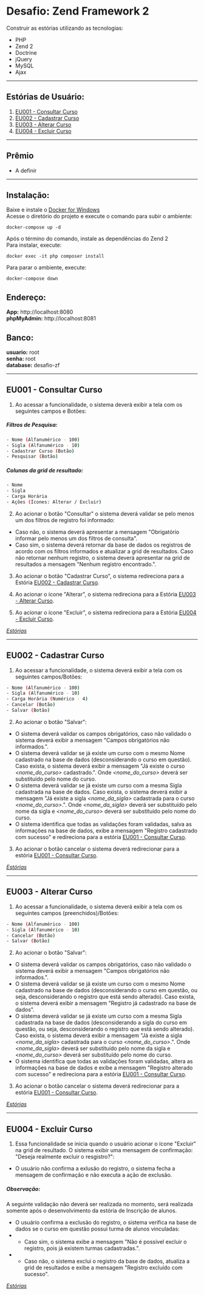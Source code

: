 # Desafio: Zend Framework 2

Construir as estórias utilizando as tecnologias:
- PHP
- Zend 2
- Doctrine
- jQuery
- MySQL
- Ajax
----

<a name="estorias"></a>
## Estórias de Usuário:

1. [EU001 - Consultar Curso](#eu001)
2. [EU002 - Cadastrar Curso](#eu002)
3. [EU003 - Alterar Curso](#eu003)
4. [EU004 - Excluir Curso](#eu004)
----

## Prêmio
  - A definir
----

## Instalação:
Baixe e instale o [Docker for Windows](https://download.docker.com/win/stable/InstallDocker.msi) <br/>
Acesse o diretório do projeto e execute o comando para subir o ambiente:
```docker
docker-compose up -d
```
Após o término do comando, instale as dependências do Zend 2<br/>
Para instalar, execute:
```docker
docker exec -it php composer install
```
Para parar o ambiente, execute:
```docker
docker-compose down
```

## Endereço:
**App:** http://localhost:8080 <br/>
**phpMyAdmin:** http://localhost:8081

## Banco:
**usuario:** root <br/>
**senha:** root <br/>
**database:** desafio-zf <br/>

----

<a name="eu001"></a>
## EU001 - Consultar Curso 

1. Ao acessar a funcionalidade, o sistema deverá exibir a tela com os seguintes campos e Botões:
##### Filtros de Pesquisa:

```sh
- Nome (Alfanumérico - 100)
- Sigla (Alfanumérico - 10)
- Cadastrar Curso (Botão)
- Pesquisar (Botão)
```

##### Colunas da grid de resultado:

```sh
- Nome
- Sigla
- Carga Horária 
- Ações (Ícones: Alterar / Excluir)
```

2. Ao acionar o botão "Consultar" o sistema deverá validar se pelo menos um dos filtros de registro foi informado:
- Caso não, o sistema deverá apresentar a mensagem "Obrigatório informar pelo menos um dos filtros de consulta".
- Caso sim, o sistema deverá retornar da base de dados os registros de acordo com os filtros informados e atualizar a grid de resultados. Caso não retornar nenhum registro, o sistema deverá apresentar na grid de resultados a mensagem "Nenhum registro encontrado.".

3. Ao acionar o botão "Cadastrar Curso", o sistema redireciona para a Estória [EU002 - Cadastrar Curso](#eu002).

4. Ao acionar o ícone "Alterar", o sistema redireciona para a Estória [EU003 - Alterar Curso](#eu003).

5. Ao acionar o ícone "Excluir", o sistema redireciona para a Estória [EU004 - Excluir Curso](#eu004).

_[Estórias](#estorias)_

----
<a name="eu002"></a>
## EU002 - Cadastrar Curso

1. Ao acessar a funcionalidade, o sistema deverá exibir a tela com os seguintes campos/Botões:

```sh
- Nome (Alfanumérico - 100)
- Sigla (Alfanumérico - 10)
- Carga Horária (Numérico - 4) 
- Cancelar (Botão)
- Salvar (Botão)
```
2. Ao acionar o botão "Salvar":
- O sistema deverá validar os campos obrigatórios, caso não validado o sistema deverá exibir a mensagem "Campos obrigatórios não informados.".
- O sistema deverá validar se já existe um curso com o mesmo Nome cadastrado na base de dados (desconsiderando o curso em questão). Caso exista, o sistema deverá exibir a mensagem "Já existe o curso _<nome_do_curso>_ cadastrado.". Onde _<nome_do_curso>_ deverá ser substituído pelo nome do curso.
- O sistema deverá validar se já existe um curso com a mesma Sigla cadastrada na base de dados. Caso exista, o sistema deverá exibir a mensagem "Já existe a sigla _<nome_da_sigla>_ cadastrada para o curso _<nome_do_curso>_.". Onde _<nome_da_sigla>_ deverá ser substituído pelo nome da sigla e _<nome_do_curso>_ deverá ser substituído pelo nome do curso.
- O sistema identifica que todas as validações foram validadas, salva as informações na base de dados, exibe a mensagem "Registro cadastrado com sucesso" e redireciona para a estória [EU001 - Consultar Curso](#eu001).

3. Ao acionar o botão cancelar o sistema deverá redirecionar para a estória [EU001 - Consultar Curso](#eu001).

_[Estórias](#estorias)_

----
<a name="eu003"></a>
## EU003 - Alterar Curso

1. Ao acessar a funcionalidade, o sistema deverá exibir a tela com os seguintes campos (preenchidos)/Botões:
```sh
- Nome (Alfanumérico - 100)
- Sigla (Alfanumérico - 10)
- Cancelar (Botão)
- Salvar (Botão)
```

2. Ao acionar o botão "Salvar":
- O sistema deverá validar os campos obrigatórios, caso não validado o sistema deverá exibir a mensagem "Campos obrigatórios não informados.".
- O sistema deverá validar se já existe um curso com o mesmo Nome cadastrado na base de dados (desconsiderando o curso em questão, ou seja, desconsiderando o registro que está sendo alterado). Caso exista, o sistema deverá exibir a mensagem "Registro já cadastrado na base de dados".
- O sistema deverá validar se já existe um curso com a mesma Sigla cadastrada na base de dados (desconsiderando a sigla do curso em questão, ou seja, desconsiderando o registro que está sendo alterado). Caso exista, o sistema deverá exibir a mensagem "Já existe a sigla _<nome_da_sigla>_ cadastrada para o curso _<nome_do_curso>_.". Onde _<nome_da_sigla>_ deverá ser substituído pelo nome da sigla e _<nome_do_curso>_ deverá ser substituído pelo nome do curso.
- O sistema identifica que todas as validações foram validadas, altera as informações na base de dados e exibe a mensagem "Registro alterado com sucesso" e redireciona para a estória [EU001 - Consultar Curso](#eu001).

3. Ao acionar o botão cancelar o sistema deverá redirecionar para a estória [EU001 - Consultar Curso](#eu001).

_[Estórias](#estorias)_

----
<a name="eu004"></a>
## EU004 - Excluir Curso 

1. Essa funcionalidade se inicia quando o usuário acionar o ícone "Excluir" na grid de resultado. O sistema exibir uma mensagem de confirmação: "Deseja realmente excluir o resgistro?":
- O usuário não confirma a exlusão do registro, o sistema fecha a mensagem de confirmação e não executa a ação de exclusão.

##### Observação: 
A seguinte validação não deverá ser realizada no momento, será realizada somente após o desenvolvimento da estória de Inscrição de alunos.
- O usuário confirma a exclusão do registro, o sistema verifica na base de dados se o curso em questão possui turma de alunos vinculadas: 
- - Caso sim, o sistema exibe a mensagem "Não é possível excluir o registro, pois já existem turmas cadastradas.".
- - Caso não, o sistema exclui o registro da base de dados, atualiza a grid de resultados e exibe a mensagem "Registro excluído com sucesso".

_[Estórias](#estorias)_

